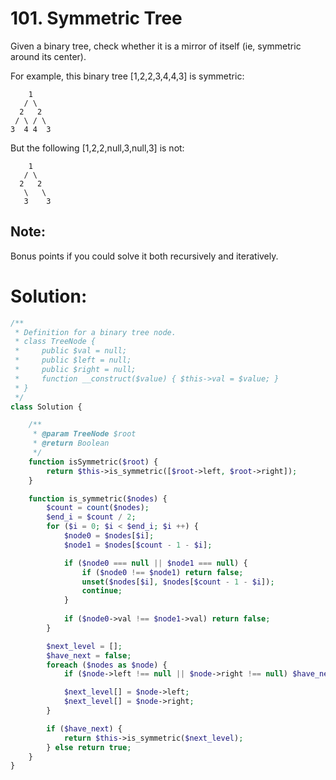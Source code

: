 # 101. Symmetric Tree
Given a binary tree, check whether it is a mirror of itself (ie, symmetric around its center).

For example, this binary tree [1,2,2,3,4,4,3] is symmetric:
~~~
    1
   / \
  2   2
 / \ / \
3  4 4  3
~~~
But the following [1,2,2,null,3,null,3] is not:
~~~
    1
   / \
  2   2
   \   \
   3    3
~~~
## Note:
Bonus points if you could solve it both recursively and iteratively.
# Solution:
~~~PHP
/**
 * Definition for a binary tree node.
 * class TreeNode {
 *     public $val = null;
 *     public $left = null;
 *     public $right = null;
 *     function __construct($value) { $this->val = $value; }
 * }
 */
class Solution {

    /**
     * @param TreeNode $root
     * @return Boolean
     */
    function isSymmetric($root) {
        return $this->is_symmetric([$root->left, $root->right]);
    }

    function is_symmetric($nodes) {
        $count = count($nodes);
        $end_i = $count / 2;
        for ($i = 0; $i < $end_i; $i ++) {
            $node0 = $nodes[$i];
            $node1 = $nodes[$count - 1 - $i];

            if ($node0 === null || $node1 === null) {
                if ($node0 !== $node1) return false;
                unset($nodes[$i], $nodes[$count - 1 - $i]);
                continue;
            }
            
            if ($node0->val !== $node1->val) return false;
        }

        $next_level = [];
        $have_next = false;
        foreach ($nodes as $node) {
            if ($node->left !== null || $node->right !== null) $have_next = true;

            $next_level[] = $node->left;
            $next_level[] = $node->right;
        }

        if ($have_next) {
            return $this->is_symmetric($next_level);
        } else return true;
    }
}
~~~